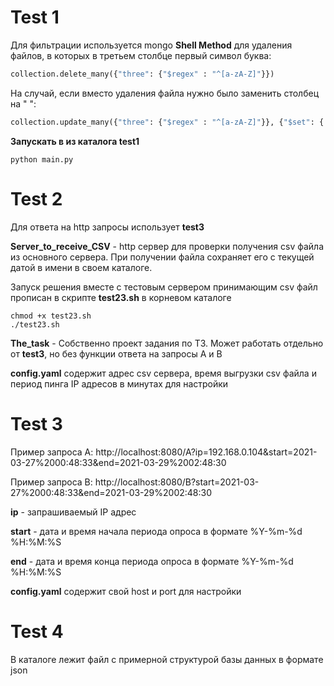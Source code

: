 # Test 1

Для фильтрации используется mongo **Shell Method** для удаления файлов, в которых в третьем столбце первый символ буква:

```python
collection.delete_many({"three": {"$regex" : "^[a-zA-Z]"}})
```

На случай, если вместо удаления файла нужно было заменить столбец на " ":

```python
collection.update_many({"three": {"$regex" : "^[a-zA-Z]"}}, {"$set": { "three" : " " }})
```

**Запускать в из каталога test1**

```
python main.py
```

# Test 2

Для ответа на http запросы использует **test3**

**Server_to_receive_CSV** - http сервер для проверки получения csv файла из основного сервера. При получении файла сохраняет его с текущей датой в имени в своем каталоге.

Запуск решения вместе с тестовым сервером принимающим csv файл прописан в скрипте **test23.sh** в корневом каталоге

```
chmod +x test23.sh
./test23.sh
```

**The_task** - Собственно проект задания по ТЗ. Может работать отдельно от **test3**, но без функции ответа на запросы А и В

**config.yaml** содержит адрес csv сервера, время выгрузки csv файла и период пинга IP адресов в минутах для настройки

# Test 3

Пример запроса A: http://localhost:8080/A?ip=192.168.0.104&start=2021-03-27%2000:48:33&end=2021-03-29%2002:48:30

Пример запроса B: http://localhost:8080/B?start=2021-03-27%2000:48:33&end=2021-03-29%2002:48:30

**ip** 	    - запрашиваемый IP адрес

**start** 	- дата и время начала периода опроса в формате %Y-%m-%d %H:%M:%S

**end** 	- дата и время конца периода опроса в формате %Y-%m-%d %H:%M:%S

**config.yaml** содержит свой host и port для настройки

# Test 4

В каталоге лежит файл с примерной структурой базы данных в формате json